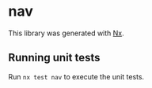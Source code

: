 # nav

This library was generated with [Nx](https://nx.dev).

## Running unit tests

Run `nx test nav` to execute the unit tests.

